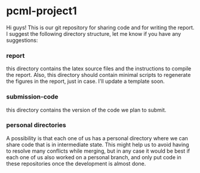 # pcml-project1
Hi guys! This is our git repository for sharing code and for writing the report.
I suggest the following directory structure, let me know if you have any suggestions:
### report
this directory contains the latex source files and the instructions to compile the report.
Also, this directory should contain minimal scripts to regenerate the figures in the report, just in case.
I'll update a template soon.
### submission-code
this directory contains the version of the code we plan to submit.
### personal directories
A possibility is that each one of us has a personal directory where we can share code that is in intermediate state.
This might help us to avoid having to resolve many conflicts while merging, but in any case it would be best if each one of us also worked on a personal branch, and only put code in these repositories once the development is almost done.
